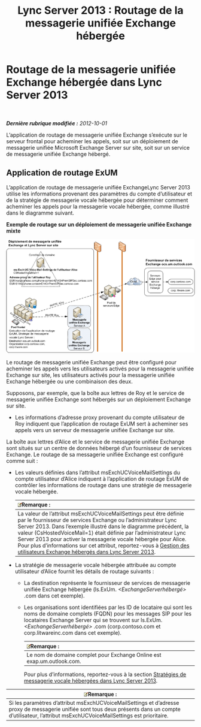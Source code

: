 ﻿---
title: 'Lync Server 2013 : Routage de la messagerie unifiée Exchange hébergée'
TOCTitle: Routage de la messagerie unifiée Exchange hébergée
ms:assetid: 6c90dc8b-6aef-4ce8-b483-37c7b5a553c2
ms:mtpsurl: https://technet.microsoft.com/fr-fr/library/Gg398512(v=OCS.15)
ms:contentKeyID: 49297523
ms.date: 05/20/2016
mtps_version: v=OCS.15
ms.translationtype: HT
---

# Routage de la messagerie unifiée Exchange hébergée dans Lync Server 2013

 

_**Dernière rubrique modifiée :** 2012-10-01_

L’application de routage de messagerie unifiée Exchange s’exécute sur le serveur frontal pour acheminer les appels, soit sur un déploiement de messagerie unifiée Microsoft Exchange Server sur site, soit sur un service de messagerie unifiée Exchange hébergé.

## Application de routage ExUM

L’application de routage de messagerie unifiée ExchangeLync Server 2013 utilise les informations provenant des paramètres du compte d’utilisateur et de la stratégie de messagerie vocale hébergée pour déterminer comment acheminer les appels pour la messagerie vocale hébergée, comme illustré dans le diagramme suivant.

**Exemple de routage sur un déploiement de messagerie unifiée Exchange mixte**

![Déploiement UM Lync Server Exchange sur site](images/Gg398512.75258286-1f23-487b-bf46-d8538e7d540e(OCS.15).jpg "Déploiement UM Lync Server Exchange sur site")

Le routage de messagerie unifiée Exchange peut être configuré pour acheminer les appels vers les utilisateurs activés pour la messagerie unifiée Exchange sur site, les utilisateurs activés pour la messagerie unifiée Exchange hébergée ou une combinaison des deux.

Supposons, par exemple, que la boîte aux lettres de Roy et le service de messagerie unifiée Exchange sont hébergés sur un déploiement Exchange sur site.

  - Les informations d’adresse proxy provenant du compte utilisateur de Roy indiquent que l’application de routage ExUM sert à acheminer ses appels vers un serveur de messagerie unifiée Exchange sur site.

La boîte aux lettres d’Alice et le service de messagerie unifiée Exchange sont situés sur un centre de données hébergé d’un fournisseur de services Exchange. Le routage de sa messagerie unifiée Exchange est configuré comme suit :

  - Les valeurs définies dans l’attribut msExchUCVoiceMailSettings du compte utilisateur d’Alice indiquent à l’application de routage ExUM de contrôler les informations de routage dans une stratégie de messagerie vocale hébergée.
    
    <table>
    <thead>
    <tr class="header">
    <th><img src="images/Gg398920.note(OCS.15).gif" title="note" alt="note" />Remarque :</th>
    </tr>
    </thead>
    <tbody>
    <tr class="odd">
    <td>La valeur de l’attribut msExchUCVoiceMailSettings peut être définie par le fournisseur de services Exchange ou l’administrateur Lync Server 2013. Dans l’exemple illustré dans le diagramme précédent, la valeur (CsHostedVoiceMail=1) était définie par l’administrateur Lync Server 2013 pour activer la messagerie vocale hébergée pour Alice. Pour plus d’informations sur cet attribut, reportez-vous à <a href="lync-server-2013-hosted-exchange-user-management.md">Gestion des utilisateurs Exchange hébergés dans Lync Server 2013</a>.</td>
    </tr>
    </tbody>
    </table>


  - La stratégie de messagerie vocale hébergée attribuée au compte utilisateur d’Alice fournit les détails de routage suivants :
    
      - La destination représente le fournisseur de services de messagerie unifiée Exchange hébergée (ls.ExUm. *\<ExchangeServerhébergé\>* .com dans cet exemple).
    
      - Les organisations sont identifiées par les ID de locataire qui sont les noms de domaine complets (FQDN) pour les messages SIP pour les locataires Exchange Server qui se trouvent sur ls.ExUm. *\<ExchangeServerhébergé\>* .com (corp.contoso.com et corp.litwareinc.com dans cet exemple).
        
        <table>
        <thead>
        <tr class="header">
        <th><img src="images/Gg398920.note(OCS.15).gif" title="note" alt="note" />Remarque :</th>
        </tr>
        </thead>
        <tbody>
        <tr class="odd">
        <td>Le nom de domaine complet pour Exchange Online est exap.um.outlook.com.</td>
        </tr>
        </tbody>
        </table>
        
        Pour plus d’informations, reportez-vous à la section [Stratégies de messagerie vocale hébergées dans Lync Server 2013](lync-server-2013-hosted-voice-mail-policies.md).

<table>
<thead>
<tr class="header">
<th><img src="images/Gg398920.note(OCS.15).gif" title="note" alt="note" />Remarque :</th>
</tr>
</thead>
<tbody>
<tr class="odd">
<td>Si les paramètres d’attribut msExchUCVoiceMailSettings et d’adresse proxy de messagerie unifiée sont tous deux présents dans un compte d’utilisateur, l’attribut msExchUCVoiceMailSettings est prioritaire.</td>
</tr>
</tbody>
</table>

